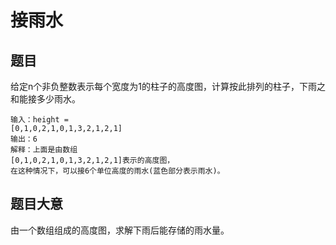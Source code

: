 # 接雨水

## 题目

给定n个非负整数表示每个宽度为1的柱子的高度图，计算按此排列的柱子，下雨之和能接多少雨水。

```
输入：height = 
[0,1,0,2,1,0,1,3,2,1,2,1]
输出：6
解释：上面是由数组
[0,1,0,2,1,0,1,3,2,1,2,1]表示的高度图，
在这种情况下，可以接6个单位高度的雨水(蓝色部分表示雨水)。
```

## 题目大意

由一个数组组成的高度图，求解下雨后能存储的雨水量。
